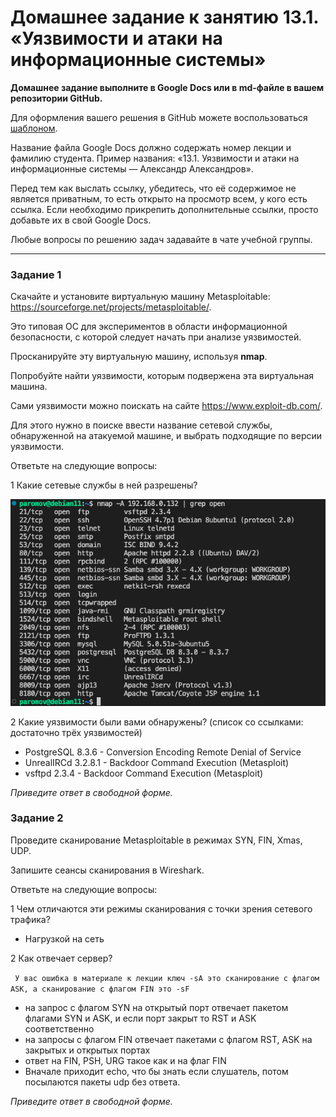 # Домашнее задание к занятию 13.1. «Уязвимости и атаки на информационные системы»

**Домашнее задание выполните в Google Docs или в md-файле в вашем репозитории GitHub.** 

Для оформления вашего решения в GitHub можете воспользоваться [шаблоном](https://github.com/netology-code/sys-pattern-homework).

Название файла Google Docs должно содержать номер лекции и фамилию студента. Пример названия: «13.1. Уязвимости и атаки на информационные системы — Александр Александров».

Перед тем как выслать ссылку, убедитесь, что её содержимое не является приватным, то есть открыто на просмотр всем, у кого есть ссылка. Если необходимо прикрепить дополнительные ссылки, просто добавьте их в свой Google Docs.

Любые вопросы по решению задач задавайте в чате учебной группы.

------

### Задание 1

Скачайте и установите виртуальную машину Metasploitable: https://sourceforge.net/projects/metasploitable/.

Это типовая ОС для экспериментов в области информационной безопасности, с которой следует начать при анализе уязвимостей.

Просканируйте эту виртуальную машину, используя **nmap**.

Попробуйте найти уязвимости, которым подвержена эта виртуальная машина.

Сами уязвимости можно поискать на сайте https://www.exploit-db.com/.

Для этого нужно в поиске ввести название сетевой службы, обнаруженной на атакуемой машине, и выбрать подходящие по версии уязвимости.

Ответьте на следующие вопросы:

1 Какие сетевые службы в ней разрешены?

![](https://github.com/Romera14/hw_13.1/blob/main/Снимок%20экрана%202023-03-10%20в%2021.51.01.png)

2 Какие уязвимости были вами обнаружены? (список со ссылками: достаточно трёх уязвимостей)
* PostgreSQL 8.3.6 - Conversion Encoding Remote Denial of Service
* UnrealIRCd 3.2.8.1 - Backdoor Command Execution (Metasploit)
* vsftpd 2.3.4 - Backdoor Command Execution (Metasploit)
  
*Приведите ответ в свободной форме.*  

### Задание 2

Проведите сканирование Metasploitable в режимах SYN, FIN, Xmas, UDP.

Запишите сеансы сканирования в Wireshark.

Ответьте на следующие вопросы:

1 Чем отличаются эти режимы сканирования с точки зрения сетевого трафика?
- Нагрузкой на сеть

2 Как отвечает сервер?

``` У вас ошибка в материале к лекции ключ -sA это сканирование с флагом ASK, а сканирование с флагом FIN это -sF```

- на запрос с флагом SYN на открытый порт отвечает пакетом флагами SYN и ASK, и если порт закрыт то RST и ASK соответственно
- на запросы с флагом FIN отвечает пакетами с флагом RST, ASK на закрытых и открытых портах
- ответ на FIN, PSH, URG такое как и на флаг FIN
- Вначале приходит echo, что бы знать если слушатель, потом посылаются пакеты udp без ответа.

*Приведите ответ в свободной форме.*

